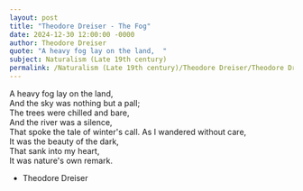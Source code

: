 ```yaml
---
layout: post
title: "Theodore Dreiser - The Fog"
date: 2024-12-30 12:00:00 -0000
author: Theodore Dreiser
quote: "A heavy fog lay on the land,  "
subject: Naturalism (Late 19th century)
permalink: /Naturalism (Late 19th century)/Theodore Dreiser/Theodore Dreiser - The Fog
---
```


A heavy fog lay on the land,  
   And the sky was nothing but a pall;  
The trees were chilled and bare,  
   And the river was a silence,  
   That spoke the tale of winter's call.
   As I wandered without care,  
   It was the beauty of the dark,  
   That sank into my heart,  
   It was nature's own remark. 


- Theodore Dreiser
